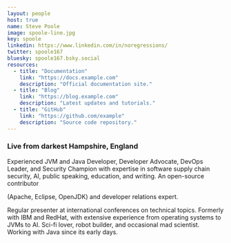 ```yaml
---
layout: people
host: true
name: Steve Poole
image: spoole-line.jpg
key: spoole
linkedin: https://www.linkedin.com/in/noregressions/
twitter: spoole167
bluesky: spoole167.bsky.social
resources:
  - title: "Documentation"
    link: "https://docs.example.com"
    description: "Official documentation site."
  - title: "Blog"
    link: "https://blog.example.com"
    description: "Latest updates and tutorials."
  - title: "GitHub"
    link: "https://github.com/example"
    description: "Source code repository."
---
```


### Live from darkest Hampshire, England

Experienced JVM and Java Developer, Developer Advocate,
DevOps Leader, and Security Champion with expertise in
software supply chain security, AI, public speaking,
education, and writing. An open-source contributor

(Apache, Eclipse, OpenJDK) and developer relations expert.

Regular presenter at international conferences on technical
topics. Formerly with IBM and RedHat, with extensive
experience from operating systems to JVMs to AI. Sci-fi
lover, robot builder, and occasional mad scientist. Working
with Java since its early days.
